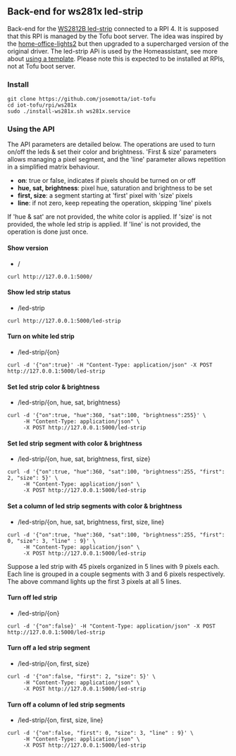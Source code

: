 ## Back-end for ws281x led-strip

Back-end for the [WS2812B led-strip](https://cdn-shop.adafruit.com/datasheets/WS2812B.pdf) connected to a RPI 4. It is supposed that this RPI is managed by the Tofu boot server. The idea was inspired by the [home-office-lights2](https://github.com/jamesridgway/home-office-lights2) but then upgraded to a supercharged version of the original driver. The led-strip APi is used by the Homeassistant, see more about [using a template](https://www.jamesridgway.co.uk/using-a-template-light-to-control-a-custom-light-in-home-assistant/). Please note this is expected to be installed at RPIs, not at Tofu boot server.

### Install

```
git clone https://github.com/josemotta/iot-tofu
cd iot-tofu/rpi/ws281x
sudo ./install-ws281x.sh ws281x.service

```

### Using the API

The API parameters are detailed below. The operations are used to turn on/off the leds & set their color and brightness. 'First & size' parameters allows managing a pixel segment, and the 'line' parameter allows repetition in a simplified matrix behaviour.

- **on**: true or false, indicates if pixels should be turned on or off
- **hue, sat, brightness**: pixel hue, saturation and brightness to be set
- **first, size**: a segment starting at 'first' pixel with 'size' pixels
- **line**: if not zero, keep repeating the operation, skipping 'line' pixels

If 'hue & sat' are not provided, the white color is applied. If 'size' is not provided, the whole led strip is applied. If 'line' is not provided, the operation is done just once.

#### Show version

- /

```
curl http://127.0.0.1:5000/
```

#### Show led strip status

- /led-strip

```
curl http://127.0.0.1:5000/led-strip
```

#### Turn on white led strip

- /led-strip/{on}

```
curl -d '{"on":true}' -H "Content-Type: application/json" -X POST http://127.0.0.1:5000/led-strip
```

#### Set led strip color & brightness

- /led-strip/{on, hue, sat, brightness}

```
curl -d '{"on":true, "hue":360, "sat":100, "brightness":255}' \
     -H "Content-Type: application/json" \
     -X POST http://127.0.0.1:5000/led-strip
```

#### Set led strip segment with color & brightness

- /led-strip/{on, hue, sat, brightness, first, size}

```
curl -d '{"on":true, "hue":360, "sat":100, "brightness":255, "first": 2, "size": 5}' \
     -H "Content-Type: application/json" \
     -X POST http://127.0.0.1:5000/led-strip
```

#### Set a column of led strip segments with color & brightness

- /led-strip/{on, hue, sat, brightness, first, size, line}

```
curl -d '{"on":true, "hue":360, "sat":100, "brightness":255, "first": 0, "size": 3, "line" : 9}' \
     -H "Content-Type: application/json" \
     -X POST http://127.0.0.1:5000/led-strip
```

Suppose a led strip with 45 pixels organized in 5 lines with 9 pixels each. Each line is grouped in a couple segments with 3 and 6 pixels respectively. The above command lights up the first 3 pixels at all 5 lines.

#### Turn off led strip

- /led-strip/{on}

```
curl -d '{"on":false}' -H "Content-Type: application/json" -X POST http://127.0.0.1:5000/led-strip

```

#### Turn off a led strip segment

- /led-strip/{on, first, size}

```
curl -d '{"on":false, "first": 2, "size": 5}' \
     -H "Content-Type: application/json" \
     -X POST http://127.0.0.1:5000/led-strip
```

#### Turn off a column of led strip segments

- /led-strip/{on, first, size, line}

```
curl -d '{"on":false, "first": 0, "size": 3, "line" : 9}' \
     -H "Content-Type: application/json" \
     -X POST http://127.0.0.1:5000/led-strip
```

